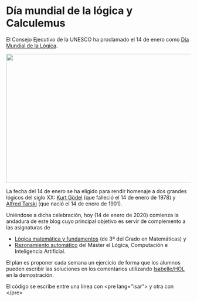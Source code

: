# Día mundial de la lógica y Calculemus

El Consejo Ejecutivo de la UNESCO ha proclamado el 14 de enero como [Día Mundial de la Lógica](http://bit.ly/2NhFElu). 

<a href="http://www.glc.us.es/~jalonso/exercitium/wp-content/uploads/2020/01/WLD.jpeg"><img src="http://www.glc.us.es/~jalonso/exercitium/wp-content/uploads/2020/01/WLD.jpeg" alt="" width="946" height="353" class="aligncenter size-full wp-image-5381" /></a>

La fecha del 14 de enero se ha eligido para rendir homenaje a dos  grandes lógicos del siglo XX: [Kurt Gödel](http://bit.ly/2uI4Jzw) (que  falleció el 14 de enero de 1978) y [Alfred  Tarski](http://bit.ly/2Nlz90P) (que nació el 14 de enero de 1901). 

Uniéndose a dicha celebración, hoy (14 de enero de 2020) comienza la  andadura de este blog cuyo principal objetivo es servir de complemento a
las asignaturas de 

+ [Lógica matemática y fundamentos](https://www.cs.us.es/~jalonso/cursos/lmf) (de 3º del Grado
en Matemáticas) y 
+ [Razonamiento automático](https://www.cs.us.es/~jalonso/cursos/m-ra/) del Máster el Lógica, Computación e Inteligencia Artificial.

El plan es proponer cada semana un ejercicio de forma que los alumnos pueden escribir las soluciones en los comentarios utilizando [Isabelle/HOL](https://www.cl.cam.ac.uk/research/hvg/Isabelle/index.html) en la demostración.

El código se escribe entre una línea con &#60;pre lang="isar"&#62; y otra con &#60;/pre&#62;
